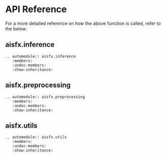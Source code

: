 # API Reference

For a more detailed reference on how the above function is called, refer to the below.

## aisfx.inference

```{eval-rst}
.. automodule:: aisfx.inference
   :members:
   :undoc-members:
   :show-inheritance:
```

## aisfx.preprocessing

```{eval-rst}
.. automodule:: aisfx.preprocessing
   :members:
   :undoc-members:
   :show-inheritance:
```

## aisfx.utils

```{eval-rst}
.. automodule:: aisfx.utils
   :members:
   :undoc-members:
   :show-inheritance:
```
